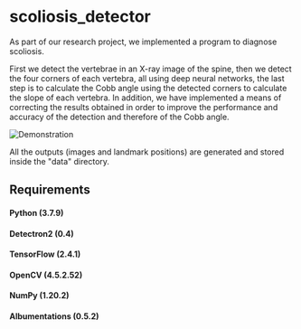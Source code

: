 # scoliosis_detector
As part of our research project, we implemented a program to diagnose scoliosis.

First we detect the vertebrae in an X-ray image of the spine, 
then we detect the four corners of each vertebra, all using deep neural networks, the last step is to calculate the Cobb angle using the detected corners 
to calculate the slope of each vertebra.
In addition, we have implemented a means of correcting the results
obtained in order to improve the performance and accuracy of the detection and
therefore of the Cobb angle.

![Demonstration](https://i.imgur.com/oelmsaw.gif)

All the outputs (images and landmark positions) are generated and stored inside the "data" directory.

## Requirements
#### Python (3.7.9)
#### Detectron2 (0.4) 
#### TensorFlow (2.4.1) 
#### OpenCV (4.5.2.52) 
#### NumPy (1.20.2)
#### Albumentations (0.5.2)
